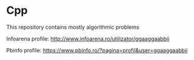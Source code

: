 # Cpp
This repository contains mostly algorithmic problems


Infoarena profile: http://www.infoarena.ro/utilizator/ggaaggaabbii

Pbinfo profile: https://www.pbinfo.ro/?pagina=profil&user=ggaaggaabbii

